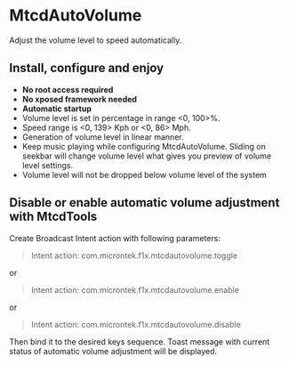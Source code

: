 # MtcdAutoVolume
Adjust the volume level to speed automatically.

## Install, configure and enjoy

* **No root access required**
* **No xposed framework needed**
* **Automatic startup**
* Volume level is set in percentage in range <0, 100>%.
* Speed range is <0, 139> Kph or <0, 86> Mph.
* Generation of volume level in linear manner.
* Keep music playing while configuring MtcdAutoVolume. Sliding on seekbar will change volume level what gives you preview of volume level settings.
* Volume level will not be dropped below volume level of the system

## Disable or enable automatic volume adjustment with MtcdTools

Create Broadcast Intent action with following parameters:

> Intent action: com.microntek.f1x.mtcdautovolume.toggle

or

> Intent action: com.microntek.f1x.mtcdautovolume.enable

or

> Intent action: com.microntek.f1x.mtcdautovolume.disable

Then bind it to the desired keys sequence. Toast message with current status of automatic volume adjustment will be displayed.